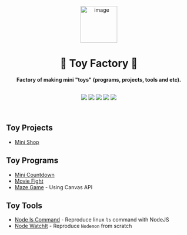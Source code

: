 <div align="center">
  <a href="https://tridiamond.tech" target="_blank" rel="noopener noreferrer">
    <img width="100" alt="image" src="https://img-blog.csdnimg.cn/20200930013332450.png" alt="TriDiamond logo">
  </a>
  <br/>
  <h1>🚂 <b>Toy Factory</b> 🚂</h1>
  <strong>Factory of making mini "toys" (programs, projects, tools and etc).</strong>
</div>

<br>

<p align="center">
  <img src="https://img.shields.io/github/issues/TriDiamond/toy-factory">
  <img src="https://img.shields.io/github/forks/TriDiamond/toy-factory">
  <img src="https://img.shields.io/github/stars/TriDiamond/toy-factory">
  <img src="https://img.shields.io/github/last-commit/TriDiamond/toy-factory">
  <img src="https://img.shields.io/github/license/TriDiamond/toy-factory">
</p>

<br>

## Toy Projects

- [Mini Shop](https://github.tridiamond.tech/toy-factory/mini-shop)

## Toy Programs

- [Mini Countdown](https://github.tridiamond.tech/toy-factory/mini-countdown)
- [Movie Fight](https://github.tridiamond.tech/toy-factory/movie-fight)
- [Maze Game](https://github.tridiamond.tech/toy-factory/maze-game) - Using Canvas API

## Toy Tools

- [Node ls Command](https://github.com/TriDiamond/toy-factory/node-ls-command) - Reproduce linux `ls` command with NodeJS
- [Node WatchIt](https://github.com/TriDiamond/toy-factory/node-watchit) - Reproduce `Nodemon` from scratch
